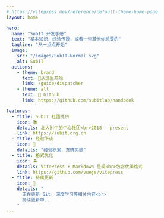```yaml
---
# https://vitepress.dev/reference/default-theme-home-page
layout: home

hero:
  name: "SubIT 开发手册"
  text: "基本知识，经验传授，或者一些其他你想要的"
  tagline: "从一点点开始"
  image:
    src: "/images/SubIT-Normal.svg"
    alt: SubIT
  actions:
    - theme: brand
      text: 📂从这里开始
      link: /guide/dispatcher
    - theme: alt
      text: 🍺 Github  
      link: https://github.com/subitlab/handbook

features:
  - title: SubIT 社团提供
    icon: 📚
    details: 北大附中的中心社团<br>2018 - present
    link: https://subit.org.cn
  - title: 经验所谈
    icon: 📖
    details: "经验积累，真情实感"
  - title: 格式优化
    icon: 🏝️
    details: VitePress + Markdown 呈现<br>包含优美格式
    link: https://github.com/vuejs/vitepress
  - title: 持续更新
    icon: 🌱
    details: "
      正在更新 Git, 深度学习等相关内容<br>
      持续更新中...
    "
---
```


